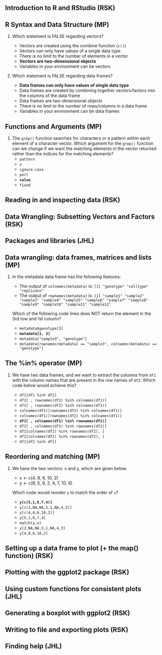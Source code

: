 ## Introduction to R and RStudio (RSK)

## R Syntax and Data Structure (MP)

1. Which statement is FALSE regarding vectors?
    - Vectors are created using the combine function (`c()`)
    - Vectors can only have values of a single data type
    - There is no limit to the number of elements in a vector
    - **Vectors are two-dimensional objects**
    - Variables in your environment can be vectors

1. Which statement is FALSE regarding data frames?
    - **Data frames can only have values of single data type**
    - Data frames are created by combining together vectors/factors into the columns of the data frame
    - Data frames are two-dimensional objects
    - There is no limit to the number of rows/columns in a data frame
    - Variables in your environment can be data frames

## Functions and Arguments (MP)

1. The `grep()` function searches for characters or a pattern within each element of a character vector. Which argument for the `grep()` function can we change if we want the matching elements in the vector returned rather than the indices for the matching elements?
    - `pattern`
    - `x`
    - `ignore.case`
    - `perl`
    - **`value`**
    - `fixed`
    
## Reading in and inspecting data (RSK)

## Data Wrangling: Subsetting Vectors and Factors (RSK)

## Packages and libraries (JHL)

## Data wrangling: data frames, matrices and lists (MP)

1. In the metadata data frame has the following features:

    * The output of `colnames(metadata)` is: `[1] "genotype" "celltype" "replicate"`
    * The output of `rownames(metadata)` is: `[1] "sample1" "sample2" "sample3" "sample4" "sample5" "sample6" "sample7" "sample8" "sample9" "sample10" "sample11" "sample12"`
        
   Which of the following code lines does NOT return the element in the 3rd row and 1st column?
    
    - `metadata$genotype[3]`
    - **`metadata[1, 3]`**
    - `metadata["sample3", "genotype"]`
    - `metadata[rownames(metadata) == "sample3", colnames(metadata) == "genotype"]`
  
  
## The %in% operator (MP)

1. We have two data frames, and  we want to extract the columns from `df1` with the column names that are present in the row names of `df2`. Which code below would achieve this?

    - `df1[df1 %in% df2]`
    - `df2[ , rownames(df2) %in% colnames(df1)]`
    - `df1[ , rownames(df2) %in% colnames(df1)]`
    - `colnames(df2)[rownames(df2) %in% colnames(df1)]`
    - `colnames(df1)[rownames(df2) %in% colnames(df1)]`
    - **`df1[ , colnames(df1) %in% rownames(df2)]`**
    - `df2[ , colnames(df1) %in% rownames(df2)]`
    - `df1[colnames(df1) %in% rownames(df2), ]`
    - `df2[colnames(df1) %in% rownames(df2), ]`
    - `df1[df2 %in% df1]`
  
    
## Reordering and matching (MP)

1. We have the two vectors: x and y, which are given below.
    * x <- c(4, 8, 6, 10, 2)
    * y <- c(8, 5, 9, 2, 4, 7, 10, 6)

    Which code would reorder `y` to match the order of `x`?
    
    - **`y[c(5,1,8,7,4)]`**
    - `y[c(2,NA,NA,5,1,NA,4,3)]`
    - `y[c(4,8,6,10,2)]`
    - `y[5,1,8,7,4]`
    - `match(y,x)`
    - `y[2,NA,NA,5,1,NA,4,3]`
    - `y[4,8,6,10,2]`

## Setting up a data frame to plot (+ the map() function) (RSK)

## Plotting with the ggplot2 package (RSK)

## Using custom functions for consistent plots (JHL)

## Generating a boxplot with ggplot2 (RSK)

## Writing to file and exporting plots (RSK)

## Finding help (JHL)
